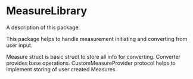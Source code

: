 # MeasureLibrary

A description of this package.

This package helps to handle measurement initiating and converting from user input.

Measure struct is basic struct to store all info for converting.
Converter provides base operations.
CustomMeasureProvider protocol helps to implement storing of user created Measures. 
